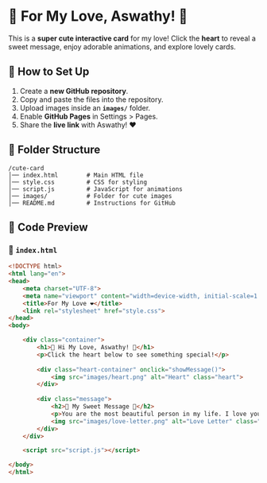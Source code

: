 # 💖 For My Love, Aswathy! 💖

This is a **super cute interactive card** for my love! Click the **heart** to reveal a sweet message, enjoy adorable animations, and explore lovely cards.

## 🚀 How to Set Up  
1. Create a **new GitHub repository**.  
2. Copy and paste the files into the repository.  
3. Upload images inside an **`images/`** folder.  
4. Enable **GitHub Pages** in Settings > Pages.  
5. Share the **live link** with Aswathy! ❤️

## 📁 Folder Structure  
```
/cute-card
│── index.html        # Main HTML file  
│── style.css         # CSS for styling  
│── script.js         # JavaScript for animations  
│── images/           # Folder for cute images  
│── README.md         # Instructions for GitHub  
```

## 📜 Code Preview  

### 📌 `index.html`
```html
<!DOCTYPE html>
<html lang="en">
<head>
    <meta charset="UTF-8">
    <meta name="viewport" content="width=device-width, initial-scale=1.0">
    <title>For My Love ❤️</title>
    <link rel="stylesheet" href="style.css">
</head>
<body>

    <div class="container">
        <h1>💖 Hi My Love, Aswathy! 💖</h1>
        <p>Click the heart below to see something special!</p>
        
        <div class="heart-container" onclick="showMessage()">
            <img src="images/heart.png" alt="Heart" class="heart">
        </div>
        
        <div class="message">
            <h2>💌 My Sweet Message 💌</h2>
            <p>You are the most beautiful person in my life. I love you endlessly! 🥰</p>
            <img src="images/love-letter.png" alt="Love Letter" class="love-img">
        </div>
    </div>

    <script src="script.js"></script>

</body>
</html>
```
